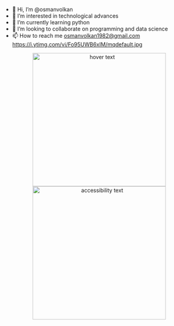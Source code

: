 - 👋 Hi, I’m @osmanvolkan
- 👀 I’m interested in technological advances
- 🌱 I’m currently learning python
- 💞️ I’m looking to collaborate on programming and data science
- 📫 How to reach me osmanvolkan1982@gmail.com
https://i.ytimg.com/vi/Fo95UWB6xIM/mqdefault.jpg
<p align="center">
  <img src="https://i.ytimg.com/vi/Fo95UWB6xIM/mqdefault.jpg" width="350" title="hover text">
  <img src="https://i.ytimg.com/vi/Fo95UWB6xIM/mqdefault.jpg" width="350" alt="accessibility text">
</p>







<!---
osmanvolkan/osmanvolkan is a ✨ special ✨ repository because its `README.md` (this file) appears on your GitHub profile.
You can click the Preview link to take a look at your changes.
--->
